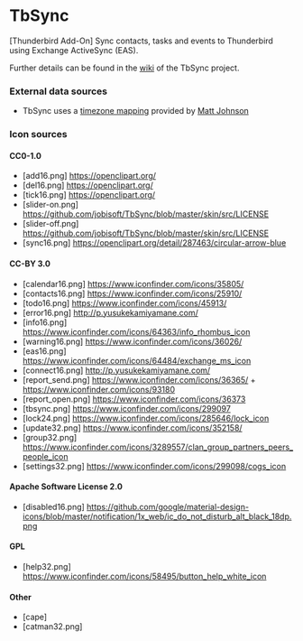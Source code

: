 # TbSync
[Thunderbird Add-On] Sync contacts, tasks and events to Thunderbird using Exchange ActiveSync (EAS). 

Further details can be found in the [wiki](https://github.com/jobisoft/TbSync/wiki) of the TbSync project.

### External data sources

* TbSync uses a [timezone mapping](https://github.com/mj1856/TimeZoneConverter/blob/master/src/TimeZoneConverter/Data/Mapping.csv.gz) provided by [Matt Johnson](https://github.com/mj1856)

### Icon sources

#### CC0-1.0
* [add16.png] https://openclipart.org/
* [del16.png] https://openclipart.org/
* [tick16.png] https://openclipart.org/
* [slider-on.png] https://github.com/jobisoft/TbSync/blob/master/skin/src/LICENSE
* [slider-off.png] https://github.com/jobisoft/TbSync/blob/master/skin/src/LICENSE
* [sync16.png] https://openclipart.org/detail/287463/circular-arrow-blue

#### CC-BY 3.0
* [calendar16.png] https://www.iconfinder.com/icons/35805/
* [contacts16.png] https://www.iconfinder.com/icons/25910/
* [todo16.png] https://www.iconfinder.com/icons/45913/
* [error16.png] http://p.yusukekamiyamane.com/
* [info16.png] https://www.iconfinder.com/icons/64363/info_rhombus_icon
* [warning16.png] https://www.iconfinder.com/icons/36026/
* [eas16.png] https://www.iconfinder.com/icons/64484/exchange_ms_icon
* [connect16.png] http://p.yusukekamiyamane.com/
* [report_send.png] https://www.iconfinder.com/icons/36365/ + https://www.iconfinder.com/icons/93180 
* [report_open.png] https://www.iconfinder.com/icons/36373
* [tbsync.png] https://www.iconfinder.com/icons/299097
* [lock24.png] https://www.iconfinder.com/icons/285646/lock_icon
* [update32.png] https://www.iconfinder.com/icons/352158/
* [group32.png] https://www.iconfinder.com/icons/3289557/clan_group_partners_peers_people_icon
* [settings32.png] https://www.iconfinder.com/icons/299098/cogs_icon

#### Apache Software License 2.0
* [disabled16.png] https://github.com/google/material-design-icons/blob/master/notification/1x_web/ic_do_not_disturb_alt_black_18dp.png

#### GPL
* [help32.png] https://www.iconfinder.com/icons/58495/button_help_white_icon

#### Other
* [cape]
* [catman32.png] 
